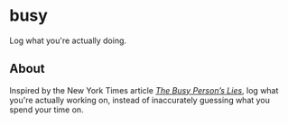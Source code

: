 # busy
Log what you're actually doing.

## About
Inspired by the New York Times article
_[The Busy Person’s Lies](http://www.nytimes.com/2016/05/15/opinion/sunday/the-busy-persons-lies.html?_r=1)_,
log what you're actually working on, instead of inaccurately guessing what you spend your time on.
